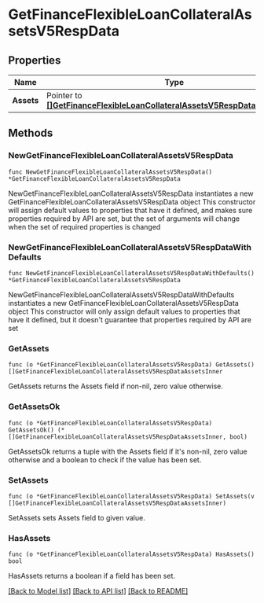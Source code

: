 # GetFinanceFlexibleLoanCollateralAssetsV5RespData

## Properties

Name | Type | Description | Notes
------------ | ------------- | ------------- | -------------
**Assets** | Pointer to [**[]GetFinanceFlexibleLoanCollateralAssetsV5RespDataAssetsInner**](GetFinanceFlexibleLoanCollateralAssetsV5RespDataAssetsInner.md) | Collateral assets data | [optional] 

## Methods

### NewGetFinanceFlexibleLoanCollateralAssetsV5RespData

`func NewGetFinanceFlexibleLoanCollateralAssetsV5RespData() *GetFinanceFlexibleLoanCollateralAssetsV5RespData`

NewGetFinanceFlexibleLoanCollateralAssetsV5RespData instantiates a new GetFinanceFlexibleLoanCollateralAssetsV5RespData object
This constructor will assign default values to properties that have it defined,
and makes sure properties required by API are set, but the set of arguments
will change when the set of required properties is changed

### NewGetFinanceFlexibleLoanCollateralAssetsV5RespDataWithDefaults

`func NewGetFinanceFlexibleLoanCollateralAssetsV5RespDataWithDefaults() *GetFinanceFlexibleLoanCollateralAssetsV5RespData`

NewGetFinanceFlexibleLoanCollateralAssetsV5RespDataWithDefaults instantiates a new GetFinanceFlexibleLoanCollateralAssetsV5RespData object
This constructor will only assign default values to properties that have it defined,
but it doesn't guarantee that properties required by API are set

### GetAssets

`func (o *GetFinanceFlexibleLoanCollateralAssetsV5RespData) GetAssets() []GetFinanceFlexibleLoanCollateralAssetsV5RespDataAssetsInner`

GetAssets returns the Assets field if non-nil, zero value otherwise.

### GetAssetsOk

`func (o *GetFinanceFlexibleLoanCollateralAssetsV5RespData) GetAssetsOk() (*[]GetFinanceFlexibleLoanCollateralAssetsV5RespDataAssetsInner, bool)`

GetAssetsOk returns a tuple with the Assets field if it's non-nil, zero value otherwise
and a boolean to check if the value has been set.

### SetAssets

`func (o *GetFinanceFlexibleLoanCollateralAssetsV5RespData) SetAssets(v []GetFinanceFlexibleLoanCollateralAssetsV5RespDataAssetsInner)`

SetAssets sets Assets field to given value.

### HasAssets

`func (o *GetFinanceFlexibleLoanCollateralAssetsV5RespData) HasAssets() bool`

HasAssets returns a boolean if a field has been set.


[[Back to Model list]](../README.md#documentation-for-models) [[Back to API list]](../README.md#documentation-for-api-endpoints) [[Back to README]](../README.md)


